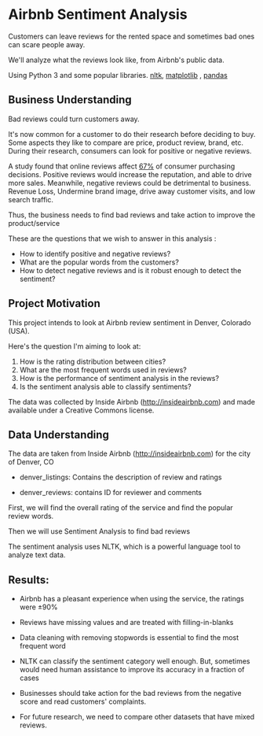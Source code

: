 # Airbnb Sentiment Analysis

Customers can leave reviews for the rented space and sometimes bad ones can scare people away.

We'll analyze what the reviews look like, from Airbnb's public data.

Using Python 3 and some popular libraries. 
[nltk](https://www.nltk.org/), [matplotlib](https://matplotlib.org/) , [pandas](https://pandas.pydata.org/)




## Business Understanding

Bad reviews could turn customers away.

It's now common for a customer to do their research before deciding to buy. 
Some aspects they like to compare are price, product review, brand, etc. 
During their research, consumers can look for positive or negative reviews.


A study found that online reviews affect [67%](https://soundwave.co.uk/blog/study-finds-67-of-consumers-are-influenced-by-online-reviews) of consumer purchasing decisions. 
Positive reviews would increase the reputation, and able to drive more sales. 
Meanwhile, negative reviews could be detrimental to business. Revenue Loss, Undermine brand image, drive away customer visits, and low search traffic.

Thus, the business needs to find bad reviews and take action to improve the product/service

These are the questions that we wish to answer in this analysis : 
- How to identify positive and negative reviews? 
- What are the popular words from the customers? 
- How to detect negative reviews and is it robust enough to detect the sentiment?




## Project Motivation

This project intends to look at Airbnb review sentiment in Denver, Colorado (USA). 

Here's the question I'm aiming to look at:

1. How is the rating distribution between cities? 
2. What are the most frequent words used in reviews?
3. How is the performance of sentiment analysis in the reviews?
4. Is the sentiment analysis able to classify sentiments?

The data was collected by Inside Airbnb
(http://insideairbnb.com) and made available under a Creative Commons license.




## Data Understanding

The data are taken from Inside Airbnb (http://insideairbnb.com) for the city of Denver, CO
- denver_listings: Contains the description of review and ratings

- denver_reviews: contains ID for reviewer and comments 
    
First, we will find the overall rating of the service and find the popular review words.

Then we will use Sentiment Analysis to find bad reviews

The sentiment analysis uses NLTK, which is a powerful language tool to analyze text data. 




## Results:

- Airbnb has a pleasant experience when using the service, the ratings were ±90%

- Reviews have missing values and are treated with filling-in-blanks

- Data cleaning with removing stopwords is essential to find the most frequent word

- NLTK can classify the sentiment category well enough. But, sometimes would need human assistance to improve its accuracy in a fraction of cases

- Businesses should take action for the bad reviews from the negative score and read customers' complaints. 

- For future research, we need to compare other datasets that have mixed reviews.
